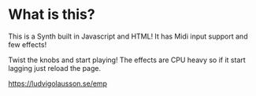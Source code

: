 # What is this?
This is a Synth built in Javascript and HTML! It has Midi input support and few effects! 

Twist the knobs and start playing! The effects are CPU heavy so if it start lagging just reload the page.

https://ludvigolausson.se/emp

